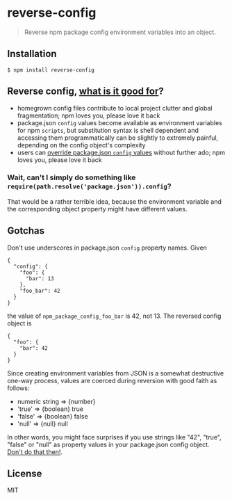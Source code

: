 # reverse-config

> Reverse npm package config environment variables into an object.

## Installation

    $ npm install reverse-config

## Reverse config, [what is it good for](http://en.wikipedia.org/wiki/The_Marine_Biologist#Plot)?

- homegrown config files contribute to local project clutter and global
  fragmentation; npm loves you, please love it back
- package.json `config` values become available as environment variables for
  npm `scripts`, but substitution syntax is shell dependent and accessing them
  programmatically can be slightly to extremely painful, depending on the
  config object's complexity
- users can
  [override package.json `config` values](https://docs.npmjs.com/files/package.json#config)
  without further ado; npm loves you, please love it back

### Wait, can't I simply do something like `require(path.resolve('package.json')).config`?

That would be a rather terrible idea, because the environment variable and the
corresponding object property might have different values.

## Gotchas

Don't use underscores in package.json `config` property names. Given

    {
      "config": {
        "foo": {
          "bar": 13
        },
        "foo_bar": 42
      }
    }

the value of `npm_package_config_foo_bar` is 42, not 13. The reversed
config object is

    {
      "foo": {
        "bar": 42
      }
    }

Since creating environment variables from JSON is a somewhat destructive
one-way process, values are coerced during reversion with good faith as follows:

- numeric string => {number}
- 'true' => {boolean} true
- 'false' => {boolean} false
- 'null' => {null} null

In other words, you might face surprises if you use strings like
"42", "true", "false" or "null" as property values in your package.json
config object.
[Don't do that then!](http://www.catb.org/jargon/html/D/Don-t-do-that-then-.html).

## License

MIT
